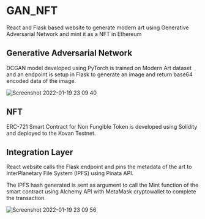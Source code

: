 # GAN_NFT
React and Flask based website to generate modern art using Generative Adversarial Network and mint it as a NFT in Ethereum

## Generative Adversarial Network
DCGAN model developed using PyTorch is trained on Modern Art dataset and an endpoint is setup in Flask to generate an image and return base64 encoded data of the image.

![Screenshot 2022-01-19 23 09 40](https://user-images.githubusercontent.com/47826916/150188325-401cad06-5eb5-4fca-bad2-e726c78b2b7d.png)

## NFT
ERC-721 Smart Contract for Non Fungible Token is developed using Solidity and deployed to the Kovan Testnet.

## Integration Layer
React website calls the Flask endpoint and pins the metadata of the art to InterPlanetary File System (IPFS) using Pinata API.

The IPFS hash generated is sent as argument to call the Mint function of the smart contract using Alchemy API with MetaMask cryptowallet to complete the transaction.

![Screenshot 2022-01-19 23 09 56](https://user-images.githubusercontent.com/47826916/150188389-229b5699-c135-4043-a54d-29bef3bef43a.png)
